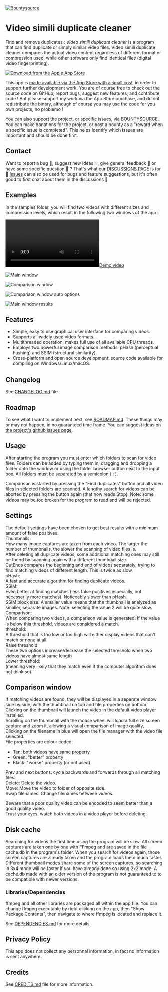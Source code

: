 [![Bountysource](https://www.bountysource.com/badge/team?team_id=599354&style=bounties_posted)](https://www.bountysource.com/teams/video-simili-duplicate-cleaner/issues)
# Video simili duplicate cleaner

Find and remove duplicates : *Video simili duplicate cleaner* is a program that can find duplicate or simply similar video files.
Video simili duplicate cleaner compares the actual video content regardless of different format or compression used, while other software only find identical files (digital video fingerprinting).

[![Download from the Apple App Store](https://developer.apple.com/app-store/marketing/guidelines/images/badge-download-on-the-mac-app-store.svg)](https://apps.apple.com/us/app/video-simili-duplicate-cleaner/id1557271308)

This app is [made available via the App Store with a small cost](https://apps.apple.com/us/app/video-simili-duplicate-cleaner/id1557271308), in order to support further development work. You are of course free to check out the source code on GitHub, report bugs, suggest new features, and contribute code ! But please support my work via the App Store purchase, and do not redistribute the binary, although of course you may use the code for you own projects, no problemo !

You can also support the project, or specific issues, via [BOUNTYSOURCE](https://www.bountysource.com/teams/video-simili-duplicate-cleaner/issues). You can make donations for the project, or post a bounty as a "reward when a specific issue is completed". This helps identify which issues are important and should be done first.


## Contact

Want to report a bug 🐞, suggest new ideas 💡, give general feedback 🧐 or have some specific question 🙋 ? That's what our [DISCUSSIONS PAGE](https://github.com/theophanemayaud/video-simili-duplicate-cleaner/discussions) is for 🚀 [Issues](https://github.com/theophanemayaud/video-simili-duplicate-cleaner/issues) can also be used for bugs and feature suggestions, but it's often good to first chat about them in the discussions 💬


## Examples

In the samples folder, you will find two videos with different sizes and compression levels, which result in the following two windows of the app :

[![Demo video](samples/Demo.mp4 "Demo video")](https://theophanemayaud.github.io/video-simili-duplicate-cleaner/samples/Demo.mp4)

![Main window](samples/MainWindow.png "Main window")

![Comparison window](samples/ComparisonWindow.png "Comparison window")

![Comparison window auto options](samples/ComparisonWindowAutoOptions.png "Comparison window auto options")

![Main window results](samples/MainWindowResults.png "Main window results")

## Features

 - Simple, easy to use graphical user interface for comparing videos.
 - Supports all widely used video formats.
 - Multithreaded operation, makes full use of all available CPU threads.
 - Employs two powerful image comparison methods: pHash (perceptual hashing) and SSIM (structural similarity).
 - Cross-platform and open source development: source code available for compiling on Windows/Linux/macOS.

## Changelog

See [CHANGELOG.md](CHANGELOG.md) file.

## Roadmap

To see what I want to implement next, see [ROADMAP.md](ROADMAP.md). These things may or may not happen, in no guaranteed time frame. You can suggest ideas on [the project's github issues page](https://github.com/theophanemayaud/video-simili-duplicate-cleaner/issues).

## Usage
 
After starting the program you must enter which folders to scan for video files. Folders can be added by typing them in, dragging and dropping a folder onto the window or using the folder browser button next to the input box.
All folders must be separated by a semicolon ( ; ).

Comparison is started by pressing the "Find duplicates" button and all video files in selected folders are scanned.
A lengthy search for videos can be aborted by pressing the button again (that now reads Stop).
Note: some videos may be too broken for the program to read and will be rejected.

## Settings

The default settings have been chosen to get best results with a minimum amount of false positives.  
Thumbnails:  
How many image captures are taken from each video. The larger the number of thumbnails, the slower the scanning of video files is.  
After deleting all duplicate videos, some additional matching ones may still be found by scanning again with a different thumbnail size.  
CutEnds compares the beginning and end of videos separately, trying to find matching videos of different length. This is twice as slow.  
pHash:  
A fast and accurate algorithm for finding duplicate videos.  
SSIM:  
Even better at finding matches (less false positives especially, not necessarily more matches). Noticeably slower than pHash.  
SSIM block size: A smaller value means that the thumbnail is analyzed as smaller, separate images. Note: selecting the value 2 will be quite slow.  
Comparison:  
When comparing two videos, a comparison value is generated. If the value is below this threshold, videos are considered a match.  
threshold:  
A threshold that is too low or too high will either display videos that don't match or none at all.  
Raise threshold:  
These two options increase/decrease the selected threshold when two videos have almost same length  
Lower threshold:  
(meaning very likely that they match even if the computer algorithm does not think so).


## Comparison window

If matching videos are found, they will be displayed in a separate window side by side, with the thumbnail on top and file properties on bottom.  
Clicking on the thumbnail will launch the video in the default video player installed.  
Scrolling on the thumbnail with the mouse wheel will load a full size screen capture and zoom it, allowing a visual comparison of image quality,  
Clicking on the filename in blue will open the file manager with the video file selected.  
File properties are colour coded:
 - Tan: both videos have same property
 - Green: "better" property
 - Black: "worse" property (or not used)

Prev and next buttons: cycle backwards and forwards through all matching files.  
Delete: Delete the video.  
Move: Move the video to folder of opposite side.  
Swap filenames: Change filenames between videos.


Beware that a poor quality video can be encoded to seem better than a good quality video.  
Trust your eyes, watch both videos in a video player before deleting.

## Disk cache

Searching for videos the first time using the program will be slow. All screen captures are taken one by one with FFmpeg and are saved in the file
cache.db in the program's folder. When you search for videos again, those screen captures are already taken and the program loads them much faster.
Different thumbnail modes share some of the screen captures, so searching in 3x4 mode will be faster if you have already done so using 2x2 mode.
A cache.db made with an older version of the program is not guaranteed to to be compatible with newer versions.


### Libraries/Dependencies

ffmpeg and all other libraries are packaged all within the app file. You can change ffmpeg executable by right clicking on the app, then "Show Package Contents", then navigate to where ffmpeg is located and replace it.

See [DEPENDENCIES.md](DEPENDENCIES.md) for more details.


## Privacy Policy

This app does not collect any personnal information, in fact no information is sent anywhere.


## Credits

See [CREDITS.md](CREDITS.md) file for more information.

